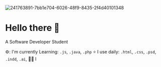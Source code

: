 ![241763891-7bb1e704-6026-48f9-8435-2f4d40101348](https://github.com/user-attachments/assets/e20e9b9e-c284-4778-804c-00158c31806b)

# Hello there 👋
A Software Developer Student

⚙️: I'm currently Learning: ``.js``, ``.java``, ``.php``
⭐️ I use daily: ``.html``, ``.css``, ``.psd``, ``.indd``, ``.ai``,
🧑‍💻 I 
